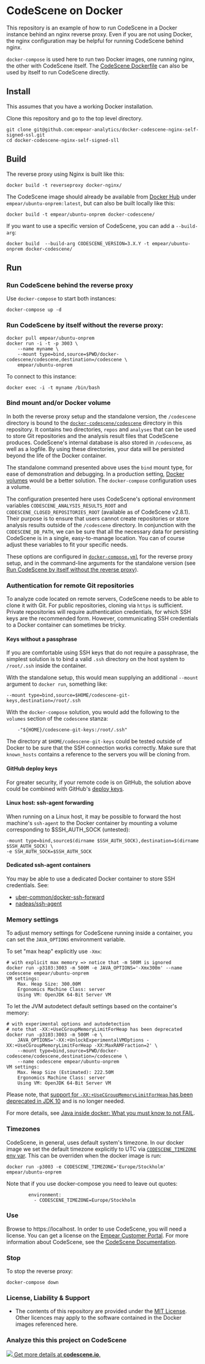 # CodeScene on Docker

This repository is an example of how to run CodeScene in a Docker
instance behind an nginx reverse proxy. Even if you are not using Docker, the
nginx configuration may be helpful for running CodeScene behind nginx. 

`docker-compose` is used here to run two Docker images, one running
nginx, the other with CodeScene itself. The [CodeScene
Dockerfile](docker-codescene/Dockerfile) can also be used by itself to
run CodeScene directly.

## Install

This assumes that you have a working Docker installation.

Clone this repository and go to the top level directory.

    git clone git@github.com:empear-analytics/docker-codescene-nginx-self-signed-ssl.git
    cd docker-codescene-nginx-self-signed-sll

## Build

The reverse proxy using Nginx is built like this:

    docker build -t reverseproxy docker-nginx/

The CodeScene image should already be available from [Docker Hub](https://hub.docker.com/r/empear/ubuntu-onprem/) under
`empear/ubuntu-onprem:latest`, but can also be built locally like this:

    docker build -t empear/ubuntu-onprem docker-codescene/

If you want to use a specific version of CodeScene, you can add a `--build-arg`:

    docker build  --build-arg CODESCENE_VERSION=3.X.Y -t empear/ubuntu-onprem docker-codescene/
	
## Run

### Run CodeScene behind the reverse proxy

Use `docker-compose` to start both instances:

    docker-compose up -d
    
### Run CodeScene by itself without the reverse proxy:

    docker pull empear/ubuntu-onprem
    docker run -i -t -p 3003 \
        --name myname \
        --mount type=bind,source=$PWD/docker-codescene/codescene,destination=/codescene \
        empear/ubuntu-onprem
    
To connect to this instance:

    docker exec -i -t myname /bin/bash


### Bind mount and/or Docker volume

In both the reverse proxy setup and the standalone version, the
`/codescene` directory is bound to the
[`docker-codescene/codescene`](docker-codescene/codescene) directory
in this repository. It contains two directories, `repos` and
`analyses` that can be used to store Git repositories and the analysis
result files that CodeScene produces. CodeScene's internal database is
also stored in `/codescene`, as well as a logfile. By using these directories, your data
will be persisted beyond the life of the Docker container.

The standalone command presented above uses the `bind` mount type, for
ease of demonstration and debugging. In a production setting, [Docker
volumes](https://docs.docker.com/storage/volumes) would be a better
solution. The `docker-compose` configuration uses a volume.

The configuration presented here uses CodeScene's optional environment
variables `CODESCENE_ANALYSIS_RESULTS_ROOT` and
`CODESCENE_CLOSED_REPOSITORIES_ROOT` (available as of CodeScene
v2.8.1). Their purpose is to ensure that users cannot create
repositories or store analysis results outside of the `/codescene`
directory. In conjunction with the `CODESCENE_DB_PATH`, we can be sure
that all the necessary data for persisting CodeScene is in a single,
easy-to-manage location. You can of course adjust these variables to
fit your specific needs.

These options are configured in [`docker-compose.yml`](docker-compose.yml) for the reverse
proxy setup, and in the command-line arguments for the standalone
version (see [Run CodeScene by itself without the reverse proxy](#run-codescene-by-itself-without-the-reverse-proxy)).

### Authentication for remote Git repositories

To analyze code located on remote servers, CodeScene needs to be able
to clone it with Git. For public repositories, cloning via `https` is
sufficient.  Private repositories will require authentication
credentials, for which SSH keys are the recommended form. However,
communicating SSH credentials to a Docker container can sometimes be
tricky.

#### Keys without a passphrase

If you are comfortable using SSH keys that do not require a
passphrase, the simplest solution is to bind a valid `.ssh` directory
on the host system to `/root/.ssh` inside the container.

With the standalone setup, this would mean supplying an additional `--mount` argument to `docker run`, something like:

```
--mount type=bind,source=$HOME/codescene-git-keys,destination=/root/.ssh
```

With the `docker-compose` solution, you would add the following to the
`volumes` section of the `codescene` stanza:

```
    -"${HOME}/codescene-git-keys:/root/.ssh"
```

The directory at `$HOME/codescene-git-keys` could be tested outside of
Docker to be sure that the SSH connection works correctly. Make sure
that `known_hosts` contains a reference to the servers you will be
cloning from.

#### GitHub deploy keys

For greater security, if your remote code is on GitHub, the solution
above could be combined with GitHub's [deploy
keys](https://developer.github.com/v3/guides/managing-deploy-keys/#deploy-keys).

#### Linux host: ssh-agent forwarding

When running on a Linux host, it may be possible to forward the host
machine's `ssh-agent` to the Docker container by mounting a volume
corresponding to $SSH_AUTH_SOCK (untested):

```
-mount type=bind,source$(dirname $SSH_AUTH_SOCK),destination=$(dirname $SSH_AUTH_SOCK) \
-e SSH_AUTH_SOCK=$SSH_AUTH_SOCK 
```

#### Dedicated ssh-agent containers

You may be able to use a dedicated Docker container to store SSH credentials. See:

- [uber-common/docker-ssh-forward](https://github.com/uber-common/docker-ssh-agent-forward)
- [nadeas/ssh-agent](https://github.com/nardeas/ssh-agent)


### Memory settings

To adjust memory settings for CodeScene running inside a container, 
you can set the `JAVA_OPTIONS` environment variable.

To set "max heap" explicitly use `-Xmx`:

```
# with explicit max memory => notice that -m 500M is ignored
docker run -p3103:3003 -m 500M -e JAVA_OPTIONS='-Xmx300m' --name codescene empear/ubuntu-onprem
VM settings:
    Max. Heap Size: 300.00M
    Ergonomics Machine Class: server
    Using VM: OpenJDK 64-Bit Server VM
```

To let the JVM autodetect default settings based on the container's memory:

```
# with experimental options and autodetection
# note that -XX:+UseCGroupMemoryLimitForHeap has been deprecated 
docker run -p3103:3003 -m 500M -e \
    JAVA_OPTIONS='-XX:+UnlockExperimentalVMOptions -XX:+UseCGroupMemoryLimitForHeap -XX:MaxRAMFraction=2' \
    --mount type=bind,source=$PWD/docker-codescene/codescene,destination=/codescene \
    --name codescene empear/ubuntu-onprem 
VM settings:
    Max. Heap Size (Estimated): 222.50M
    Ergonomics Machine Class: server
    Using VM: OpenJDK 64-Bit Server VM
```

Please note, that 
[support for `-XX:+UseCGroupMemoryLimitForHeap` has been deprecated in JDK 10](https://bugs.openjdk.java.net/browse/JDK-8194086)
and is no longer needed.

For more details, see 
[Java inside docker: What you must know to not FAIL](https://developers.redhat.com/blog/2017/03/14/java-inside-docker/).


### Timezones

CodeScene, in general, uses default system's timezone.
In our docker image we set the default timezone explicitly to UTC via [`CODESCENE_TIMEZONE` env var](https://github.com/empear-analytics/docker-codescene-nginx-self-signed-ssl/blob/master/docker-codescene/Dockerfile#L30).
This can be overriden when the docker image is run:
```
docker run -p3003 -e CODESCENE_TIMEZONE='Europe/Stockholm' empear/ubuntu-onprem
```
Note that if you use docker-compose you need to leave out quotes:
```
        environment:
          - CODESCENE_TIMEZONE=Europe/Stockholm
```

### Use

Browse to https://localhost. In order to use CodeScene, you will need a
license. You can get a license on the [Empear Customer Portal](https://portal.empear.com/).
For more information about CodeScene, see the [CodeScene Documentation](https://docs.enterprise.codescene.io/).

### Stop

To stop the reverse proxy:

    docker-compose down


### License, Liability & Support

* The contents of this repository are provided under the [MIT License](https://github.com/empear-analytics/docker-codescene-nginx-self-signed-ssl/blob/master/LICENSE.md). Other licences may apply to the software contained in the Docker images referenced here.


### Analyze this this project on CodeScene

[![](https://codescene.io/projects/2554/status.svg) Get more details at **codescene.io**.](https://codescene.io/projects/2554/jobs/latest-successful/results)
